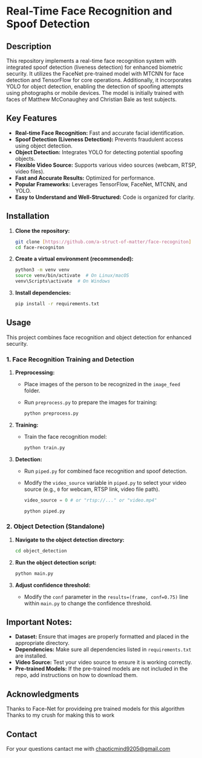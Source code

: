 # Real-Time Face Recognition and Spoof Detection


## Description

This repository implements a real-time face recognition system with integrated spoof detection (liveness detection) for enhanced biometric security. It utilizes the FaceNet pre-trained model with MTCNN for face detection and TensorFlow for core operations. Additionally, it incorporates YOLO for object detection, enabling the detection of spoofing attempts using photographs or mobile devices. The model is initially trained with faces of Matthew McConaughey and Christian Bale as test subjects.

## Key Features

* **Real-time Face Recognition:** Fast and accurate facial identification.
* **Spoof Detection (Liveness Detection):** Prevents fraudulent access using object detection.
* **Object Detection:** Integrates YOLO for detecting potential spoofing objects.
* **Flexible Video Source:** Supports various video sources (webcam, RTSP, video files).
* **Fast and Accurate Results:** Optimized for performance.
* **Popular Frameworks:** Leverages TensorFlow, FaceNet, MTCNN, and YOLO.
* **Easy to Understand and Well-Structured:** Code is organized for clarity.

## Installation

1.  **Clone the repository:**

    ```bash
    git clone [https://github.com/a-struct-of-matter/face-recogniton]
    cd face-recogniton
    ```

2.  **Create a virtual environment (recommended):**

    ```bash
    python3 -m venv venv
    source venv/bin/activate  # On Linux/macOS
    venv\Scripts\activate  # On Windows
    ```

3.  **Install dependencies:**

    ```bash
    pip install -r requirements.txt
    ```

## Usage

This project combines face recognition and object detection for enhanced security.

### 1. Face Recognition Training and Detection

1.  **Preprocessing:**

    * Place images of the person to be recognized in the `image_feed` folder.
    * Run `preprocess.py` to prepare the images for training:

        ```bash
        python preprocess.py
        ```

2.  **Training:**

    * Train the face recognition model:

        ```bash
        python train.py
        ```

3.  **Detection:**

    * Run `piped.py` for combined face recognition and spoof detection.
    * Modify the `video_source` variable in `piped.py` to select your video source (e.g., `0` for webcam, RTSP link, video file path).

        ```python
        video_source = 0 # or "rtsp://..." or "video.mp4"
        ```

        ```bash
        python piped.py
        ```

### 2. Object Detection (Standalone)

1.  **Navigate to the object detection directory:**

    ```bash
    cd object_detection
    ```

2.  **Run the object detection script:**

    ```bash
    python main.py
    ```

3.  **Adjust confidence threshold:**

    * Modify the `conf` parameter in the `results=(frame, conf=0.75)` line within `main.py` to change the confidence threshold.

## Important Notes:

* **Dataset:** Ensure that images are properly formatted and placed in the appropriate directory.
* **Dependencies:** Make sure all dependencies listed in `requirements.txt` are installed.
* **Video Source:** Test your video source to ensure it is working correctly.
* **Pre-trained Models:** If the pre-trained models are not included in the repo, add instructions on how to download them.


## Acknowledgments

Thanks to Face-Net for provideing pre trained models for this algorithm
Thanks to my crush for making this to work

## Contact

For your questions cantact me with chaoticmind9205@gmail.com
